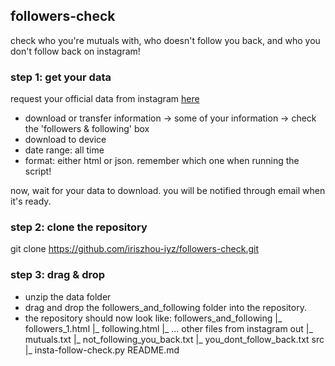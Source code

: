 ## followers-check
check who you're mutuals with, who doesn't follow you back, and who you don't follow back on instagram!

### step 1: get your data
request your official data from instagram [here](https://www.instagram.com/download/request/)
- download or transfer information -> some of your information -> check the 'followers & following' box
- download to device
- date range: all time
- format: either html or json. remember which one when running the script!

now, wait for your data to download. you will be notified through email when it's ready.

### step 2: clone the repository
git clone https://github.com/iriszhou-iyz/followers-check.git

### step 3: drag & drop
- unzip the data folder
- drag and drop the followers_and_following folder into the repository.
- the repository should now look like:
  followers_and_following
  |_ followers_1.html
  |_ following.html
  |_ ... other files from instagram
  out
  |_ mutuals.txt
  |_ not_following_you_back.txt
  |_ you_dont_follow_back.txt
  src
  |_ insta-follow-check.py
  README.md
